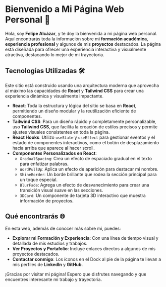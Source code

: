 # Bienvenido a Mi Página Web Personal 🚀

Hola, soy **Felipe Alcázar**, y te doy la bienvenida a mi página web personal. Aquí encontrarás toda la información sobre mi **formación académica**, **experiencia profesional** y algunos de mis **proyectos** destacados. La página está diseñada para ofrecer una experiencia interactiva y visualmente atractiva, destacando lo mejor de mi trayectoria.

## Tecnologías Utilizadas 🛠️

Este sitio está construido usando una arquitectura moderna que aprovecha al máximo las capacidades de **React** y **Tailwind CSS** para crear una experiencia dinámica y visualmente impactante.

- **React**: Toda la estructura y lógica del sitio se basa en **React**, permitiendo un diseño modular y la reutilización eficiente de componentes.
- **Tailwind CSS**: Para un diseño rápido y completamente personalizable, uso **Tailwind CSS**, que facilita la creación de estilos precisos y permite ajustes visuales consistentes en toda la página.
- **React Hooks**: Utilizo `useState` y `useEffect` para gestionar eventos y el estado de componentes interactivos, como el botón de desplazamiento hacia arriba que aparece al hacer scroll.
- **Componentes Personalizados en React**:
  - `GradualSpacing`: Crea un efecto de espaciado gradual en el texto para enfatizar palabras.
  - `WordPullUp`: Aplica un efecto de aparición para destacar mi nombre.
  - `ShineBorder`: Un borde brillante que rodea la sección principal para un toque especial.
  - `BlurFade`: Agrega un efecto de desvanecimiento para crear una transición visual suave en las secciones.
  - `3DCard`: Un componente de tarjeta 3D interactivo que muestra información de proyectos.

## Qué encontrarás 🌐

En esta web, además de conocer más sobre mí, puedes:
- **Explorar mi Formación y Experiencia**: Con una línea de tiempo visual y detallada de mis estudios y trabajos.
- **Ver Proyectos y Portafolio**: Incluye enlaces directos a algunos de mis proyectos destacados.
- **Contactar conmigo**: Los íconos en el Dock al pie de la página te llevan a mis perfiles de **LinkedIn** y **GitHub**.

¡Gracias por visitar mi página! Espero que disfrutes navegando y que encuentres interesante mi trabajo y trayectoria.
